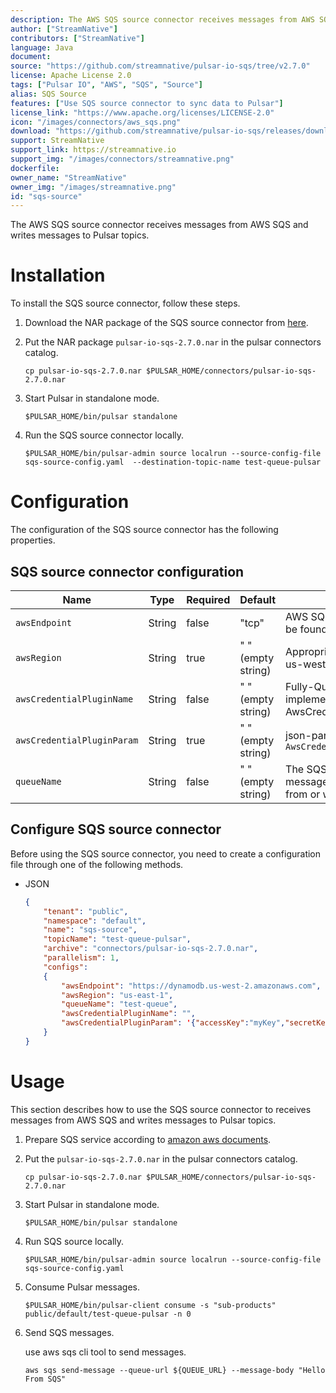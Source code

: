 ```yaml
---
description: The AWS SQS source connector receives messages from AWS SQS and writes messages to Pulsar topics.
author: ["StreamNative"]
contributors: ["StreamNative"]
language: Java
document: 
source: "https://github.com/streamnative/pulsar-io-sqs/tree/v2.7.0"
license: Apache License 2.0
tags: ["Pulsar IO", "AWS", "SQS", "Source"]
alias: SQS Source
features: ["Use SQS source connector to sync data to Pulsar"]
license_link: "https://www.apache.org/licenses/LICENSE-2.0"
icon: "/images/connectors/aws_sqs.png"
download: "https://github.com/streamnative/pulsar-io-sqs/releases/download/v2.7.0/pulsar-io-sqs-2.7.0.nar"
support: StreamNative
support_link: https://streamnative.io
support_img: "/images/connectors/streamnative.png"
dockerfile:
owner_name: "StreamNative"
owner_img: "/images/streamnative.png"
id: "sqs-source"
---
```


The AWS SQS source connector receives messages from AWS SQS and writes messages to Pulsar topics.

# Installation

To install the SQS source connector, follow these steps.

1. Download the NAR package of the SQS source connector from [here](https://github.com/streamnative/pulsar-io-sqs/releases/download/v2.7.0/pulsar-io-sqs-2.7.0.nar).

2. Put the NAR package `pulsar-io-sqs-2.7.0.nar` in the pulsar connectors catalog.

    ```
    cp pulsar-io-sqs-2.7.0.nar $PULSAR_HOME/connectors/pulsar-io-sqs-2.7.0.nar
    ```

3. Start Pulsar in standalone mode.

    ```
    $PULSAR_HOME/bin/pulsar standalone
    ```

4. Run the SQS source connector locally.

    ```
    $PULSAR_HOME/bin/pulsar-admin source localrun --source-config-file sqs-source-config.yaml  --destination-topic-name test-queue-pulsar
    ```

# Configuration

The configuration of the SQS source connector has the following properties.

## SQS source connector configuration

| Name | Type|Required | Default | Description
|------|----------|----------|---------|-------------|
| `awsEndpoint` |String| false | "tcp" | AWS SQS end-point url. It can be found at [here](https://docs.aws.amazon.com/general/latest/gr/rande.html) |
| `awsRegion` | String| true | " " (empty string) | Appropriate aws region. E.g. us-west-1, us-west-2 |
| `awsCredentialPluginName` | String|false | " " (empty string) | Fully-Qualified class name of implementation of AwsCredentialProviderPlugin. |
| `awsCredentialPluginParam` | String|true | " " (empty string) | json-parameters to initialize `AwsCredentialsProviderPlugin` |
| `queueName` | String|false | " " (empty string) | The SQS queue name that messages should be read from or written to. |

## Configure SQS source connector

Before using the SQS source connector, you need to create a configuration file through one of the following methods.

* JSON 

    ```json
    {
        "tenant": "public",
        "namespace": "default",
        "name": "sqs-source",
        "topicName": "test-queue-pulsar",
        "archive": "connectors/pulsar-io-sqs-2.7.0.nar",
        "parallelism": 1,
        "configs":
        {
            "awsEndpoint": "https://dynamodb.us-west-2.amazonaws.com",
            "awsRegion": "us-east-1",
            "queueName": "test-queue",
            "awsCredentialPluginName": "",
            "awsCredentialPluginParam": '{"accessKey":"myKey","secretKey":"my-Secret"}',
        }
    }
    ```

# Usage

This section describes how to use the SQS source connector to receives messages from AWS SQS and writes messages to Pulsar topics.

1. Prepare SQS service according to [amazon aws documents](https://aws.amazon.com/sqs/getting-started/).

2. Put the `pulsar-io-sqs-2.7.0.nar` in the pulsar connectors catalog.

    ```
    cp pulsar-io-sqs-2.7.0.nar $PULSAR_HOME/connectors/pulsar-io-sqs-2.7.0.nar
    ```

3. Start Pulsar in standalone mode.

    ```
    $PULSAR_HOME/bin/pulsar standalone
    ```

4. Run SQS source locally.

    ```
    $PULSAR_HOME/bin/pulsar-admin source localrun --source-config-file sqs-source-config.yaml
    ```

5. Consume Pulsar messages.

    ```
    $PULSAR_HOME/bin/pulsar-client consume -s "sub-products" public/default/test-queue-pulsar -n 0
    ```

6. Send SQS messages.

    use aws sqs cli tool to send messages. 

    ```
    aws sqs send-message --queue-url ${QUEUE_URL} --message-body "Hello From SQS"
    ```